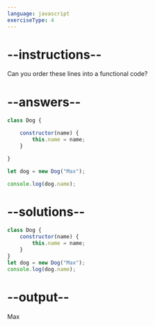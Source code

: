 ```yaml
---
language: javascript
exerciseType: 4
---
```


# --instructions--

Can you order these lines into a functional code?

# --answers--

```javascript
class Dog {
```

```javascript
    constructor(name) {
        this.name = name;
    }
```

```javascript
}
```

```javascript
let dog = new Dog("Max");
```

```javascript
console.log(dog.name);
```

# --solutions--

```javascript
class Dog {
    constructor(name) {
        this.name = name;
    }
}
let dog = new Dog("Max");
console.log(dog.name);
```

# --output--

Max
